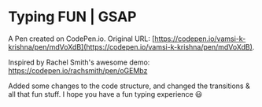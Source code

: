 # Typing FUN | GSAP

A Pen created on CodePen.io. Original URL: [https://codepen.io/vamsi-k-krishna/pen/mdVoXdB](https://codepen.io/vamsi-k-krishna/pen/mdVoXdB).

Inspired by Rachel Smith's awesome demo: https://codepen.io/rachsmith/pen/oGEMbz

Added some changes to the code structure, and changed the transitions & all that fun stuff. 
I hope you have a fun typing experience  😃 

